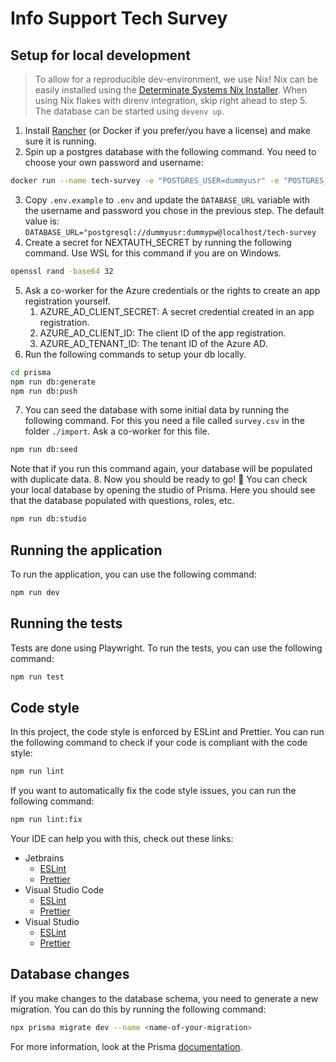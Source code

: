 # Info Support Tech Survey

## Setup for local development

> To allow for a reproducible dev-environment, we use Nix!
> Nix can be easily installed using the [Determinate Systems Nix Installer](https://github.com/DeterminateSystems/nix-installer).
> When using Nix flakes with direnv integration, skip right ahead to step 5. The database can be started using `devenv up`.

1. Install [Rancher](https://rancherdesktop.io/) (or Docker if you prefer/you have a license) and make sure it is running.
2. Spin up a postgres database with the following command. You need to choose your own password and username:

```bash
docker run --name tech-survey -e "POSTGRES_USER=dummyusr" -e "POSTGRES_PASSWORD=dummypw" -e "POSTGRES_DB=tech-survey" -d -p 5432:5432 docker.io/postgres
```

3. Copy `.env.example` to `.env` and update the `DATABASE_URL` variable with the username and password you chose in the previous step. The default value is:
   `DATABASE_URL="postgresql://dummyusr:dummypw@localhost/tech-survey`
4. Create a secret for NEXTAUTH_SECRET by running the following command. Use WSL for this command if you are on Windows.

```bash
openssl rand -base64 32
```

5. Ask a co-worker for the Azure credentials or the rights to create an app registration yourself.
    1. AZURE_AD_CLIENT_SECRET: A secret credential created in an app registration.
    2. AZURE_AD_CLIENT_ID: The client ID of the app registration.
    3. AZURE_AD_TENANT_ID: The tenant ID of the Azure AD.
6. Run the following commands to setup your db locally.

```bash
cd prisma
npm run db:generate
npm run db:push
```

7. You can seed the database with some initial data by running the following command. For this you need a file called `survey.csv` in the folder `./import`. Ask a co-worker for this file.

```bash
npm run db:seed
```

Note that if you run this command again, your database will be populated with duplicate data. 8. Now you should be ready to go! 🎉 You can check your local database by opening the studio of Prisma. Here you should see that the database populated with questions, roles, etc.

```bash
npm run db:studio
```

## Running the application

To run the application, you can use the following command:

```bash
npm run dev
```

## Running the tests

Tests are done using Playwright. To run the tests, you can use the following command:

```bash
npm run test
```

## Code style

In this project, the code style is enforced by ESLint and Prettier. You can run the following command to check if your code is compliant with the code style:

```bash
npm run lint
```

If you want to automatically fix the code style issues, you can run the following command:

```bash
npm run lint:fix
```

Your IDE can help you with this, check out these links:

-   Jetbrains
    -   [ESLint](https://www.jetbrains.com/help/rider/eslint.html)
    -   [Prettier](https://www.jetbrains.com/help/rider/Prettier.html)
-   Visual Studio Code
    -   [ESLint](https://marketplace.visualstudio.com/items?itemName=dbaeumer.vscode-eslint)
    -   [Prettier](https://marketplace.visualstudio.com/items?itemName=esbenp.prettier-vscode)
-   Visual Studio
    -   [ESLint](https://learn.microsoft.com/en-us/visualstudio/javascript/linting-javascript?view=vs-2022)
    -   [Prettier](https://marketplace.visualstudio.com/items?itemName=esbenp.prettier-vscode)

## Database changes

If you make changes to the database schema, you need to generate a new migration. You can do this by running the following command:

```bash
npx prisma migrate dev --name <name-of-your-migration>
```

For more information, look at the Prisma [documentation](https://www.prisma.io/docs/concepts/components/prisma-migrate).

